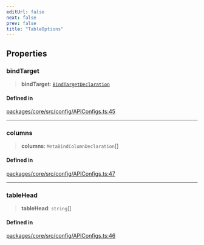 ```yaml
---
editUrl: false
next: false
prev: false
title: "TableOptions"
---
```


## Properties

### bindTarget

> **bindTarget**: [`BindTargetDeclaration`](/obsidian-meta-bind-plugin-docs/api/interfaces/bindtargetdeclaration/)

#### Defined in

[packages/core/src/config/APIConfigs.ts:45](https://github.com/mProjectsCode/obsidian-meta-bind-plugin/blob/f6219a613aed1d40ff7f62bc1faab53d3dd969bb/packages/core/src/config/APIConfigs.ts#L45)

***

### columns

> **columns**: `MetaBindColumnDeclaration`[]

#### Defined in

[packages/core/src/config/APIConfigs.ts:47](https://github.com/mProjectsCode/obsidian-meta-bind-plugin/blob/f6219a613aed1d40ff7f62bc1faab53d3dd969bb/packages/core/src/config/APIConfigs.ts#L47)

***

### tableHead

> **tableHead**: `string`[]

#### Defined in

[packages/core/src/config/APIConfigs.ts:46](https://github.com/mProjectsCode/obsidian-meta-bind-plugin/blob/f6219a613aed1d40ff7f62bc1faab53d3dd969bb/packages/core/src/config/APIConfigs.ts#L46)
